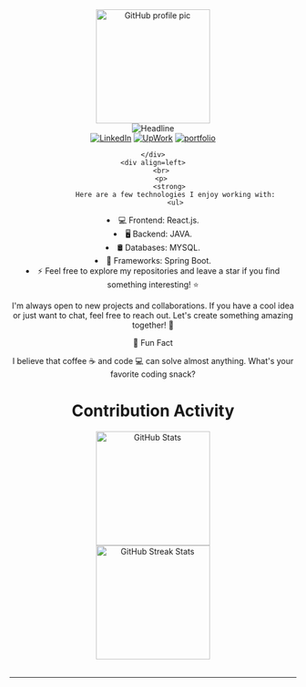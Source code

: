 
<div>
    <div align=center>
        <img src="https://i.pinimg.com/originals/b0/33/f0/b033f09f3fe84e3899009a69acec44cc.gif" alt="GitHub profile pic" height="200">
    </div>
    <div align=center>
        <img src="https://readme-typing-svg.herokuapp.com?color=%236FDA44&size=32&center=true&vCenter=true&width=600&height=50&lines=Hi+there+I'm+Zineb+Naciri+%F0%9F%91%8B;Computer+Science+Student;Back-End+Engineer;Problem+Solver;Open-Source+Enthusiast" alt="Headline" />
    </div>
    <div align=center>
        <a href="https://www.linkedin.com/in/zinebnaciri/"><img src="https://img.shields.io/badge/Linkedin-0077b5?style=flat&logo=linkedin" alt="LinkedIn" /></a>
        <a href="https://www.upwork.com/freelancers/~0181ae945e5fddc761"><img src="https://img.shields.io/badge/Upwork-494949?style=flat&logo=upwork" alt="UpWork" /></a>
        <a href="https://zinebfolio.vercel.app/"><img src="https://img.shields.io/badge/portfolio-8A2BE2?style=flat&logo=vercel" alt="portfolio" /></a>
        
    </div>
    <div align=left>
        <br>
        <p>
            <strong>
               Here are a few technologies I enjoy working with:
               <ul>

<li>💻 Frontend: React.js.</li>
<li>🖥️ Backend: JAVA.</li>
<li>🛢️ Databases: MYSQL.</li>
<li>🚀 Frameworks: Spring Boot.</li>
<li>⚡️ Feel free to explore my repositories and leave a star if you find something interesting! ⭐️</li>
</ul>
<div align=center>
  <p>I'm always open to new projects and collaborations. If you have a cool idea or just want to chat, feel free to reach out. Let's create something amazing together! 🤗</p>
    <p>🌟 Fun Fact</p>
    <p>I believe that coffee ☕ and code 💻 can solve almost anything. What's your favorite coding snack?</p>
</div>
            </strong>
        </p>
     </div>
      <div align=center>
        <h1>Contribution Activity</h1>
        <img src="https://github-readme-stats.vercel.app/api?username=zinebnaciri&title_color=6FDA44&text_color=FFFFFF&show_icons=true&icon_color=6FDA44&include_all_commits=true&count_private=true&theme=dark" alt="GitHub Stats" height="200" />
        <br>
        <!--
        <img src="https://github-readme-stats.vercel.app/api/top-langs?username=zinebnaciri&layout=compact&title_color=6FDA44&text_color=FFFFFF&theme=dark" alt="GitHub Most Used Languages" height="200" />
        <br>
        -->
        <img src="https://github-readme-streak-stats.herokuapp.com/?user=zinebnaciri&theme=dark&date_format=j%20M%5B%20Y%5D&currStreakLabel=6FDA44&fire=6FDA44&ring=6FDA44" alt="GitHub Streak Stats" height="200" />
        <br>
        <br>
    </div>

 
------


